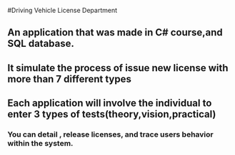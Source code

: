 #Driving Vehicle License Department
## An application that was made in C# course,and SQL database.
## It simulate the process of issue new license with more than 7 different types
## Each application will involve the individual  to enter 3 types of tests(theory,vision,practical)
### You can detail , release licenses, and trace users behavior  within the system. 
